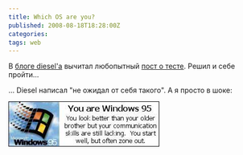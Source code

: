 ```yaml
---
title: Which OS are you?
published: 2008-08-18T18:28:00Z
categories: 
tags: web
---
```


В <a href="http://www.in4.org.ua">блоге diesel'а</a> вычитал любопытный <a href="http://www.in4.org.ua/2007/05/which-os-are-you.html">пост о тесте</a>. Решил и себе пройти...

... Diesel написал "не ожидал от себя такого". А я просто в шоке:


<div class="center">
<a href="http://bbspot.com/News/2003/01/os_quiz.php">
<img src="/images/you-are-windows-95.jpg"
    width="300px" height="90px"
    alt="You are Windows 95"
    class="bleed" />
</a>
</div>
